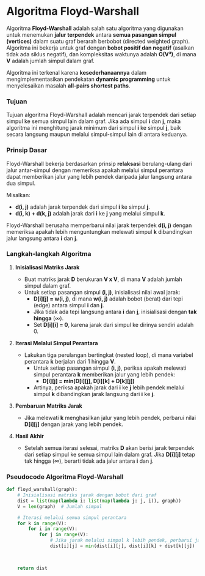 # Algoritma **Floyd-Warshall**

Algoritma **Floyd-Warshall** adalah salah satu algoritma yang digunakan untuk menemukan **jalur terpendek** antara **semua pasangan simpul (vertices)** dalam suatu graf berarah berbobot (directed weighted graph). Algoritma ini bekerja untuk graf dengan **bobot positif dan negatif** (asalkan tidak ada siklus negatif), dan kompleksitas waktunya adalah **O(V³)**, di mana **V** adalah jumlah simpul dalam graf.

Algoritma ini terkenal karena **kesederhanaannya** dalam mengimplementasikan pendekatan **dynamic programming** untuk menyelesaikan masalah **all-pairs shortest paths**.

### **Tujuan**

Tujuan algoritma Floyd-Warshall adalah mencari jarak terpendek dari setiap simpul ke semua simpul lain dalam graf. Jika ada simpul **i** dan **j**, maka algoritma ini menghitung jarak minimum dari simpul **i** ke simpul **j**, baik secara langsung maupun melalui simpul-simpul lain di antara keduanya.

### **Prinsip Dasar**

Floyd-Warshall bekerja berdasarkan prinsip **relaksasi** berulang-ulang dari jalur antar-simpul dengan memeriksa apakah melalui simpul perantara dapat memberikan jalur yang lebih pendek daripada jalur langsung antara dua simpul.

Misalkan:
- **d(i, j)** adalah jarak terpendek dari simpul **i** ke simpul **j**.
- **d(i, k) + d(k, j)** adalah jarak dari **i** ke **j** yang melalui simpul **k**.

Floyd-Warshall berusaha memperbarui nilai jarak terpendek **d(i, j)** dengan memeriksa apakah lebih menguntungkan melewati simpul **k** dibandingkan jalur langsung antara **i** dan **j**.

### **Langkah-langkah Algoritma**

1. **Inisialisasi Matriks Jarak**
   - Buat matriks jarak **D** berukuran **V x V**, di mana **V** adalah jumlah simpul dalam graf.
   - Untuk setiap pasangan simpul **(i, j)**, inisialisasi nilai awal jarak:
     - **D[i][j] = w(i, j)**, di mana **w(i, j)** adalah bobot (berat) dari tepi (edge) antara simpul **i** dan **j**.
     - Jika tidak ada tepi langsung antara **i** dan **j**, inisialisasi dengan **tak hingga** (∞).
     - Set **D[i][i] = 0**, karena jarak dari simpul ke dirinya sendiri adalah 0.

2. **Iterasi Melalui Simpul Perantara**
   - Lakukan tiga perulangan bertingkat (nested loop), di mana variabel perantara **k** berjalan dari 1 hingga **V**.
     - Untuk setiap pasangan simpul **(i, j)**, periksa apakah melewati simpul perantara **k** memberikan jalur yang lebih pendek:
       - **D[i][j] = min(D[i][j], D[i][k] + D[k][j])**
     - Artinya, periksa apakah jarak dari **i** ke **j** lebih pendek melalui simpul **k** dibandingkan jarak langsung dari **i** ke **j**.

3. **Pembaruan Matriks Jarak**
   - Jika melewati **k** menghasilkan jalur yang lebih pendek, perbarui nilai **D[i][j]** dengan jarak yang lebih pendek.

4. **Hasil Akhir**
   - Setelah semua iterasi selesai, matriks **D** akan berisi jarak terpendek dari setiap simpul ke semua simpul lain dalam graf. Jika **D[i][j]** tetap tak hingga (∞), berarti tidak ada jalur antara **i** dan **j**.

### **Pseudocode Algoritma Floyd-Warshall**

```python
def floyd_warshall(graph):
    # Inisialisasi matriks jarak dengan bobot dari graf
    dist = list(map(lambda i: list(map(lambda j: j, i)), graph))
    V = len(graph)  # Jumlah simpul

    # Iterasi melalui semua simpul perantara
    for k in range(V):
        for i in range(V):
            for j in range(V):
                # Jika jarak melalui simpul k lebih pendek, perbarui jarak
                dist[i][j] = min(dist[i][j], dist[i][k] + dist[k][j])
                


    return dist
